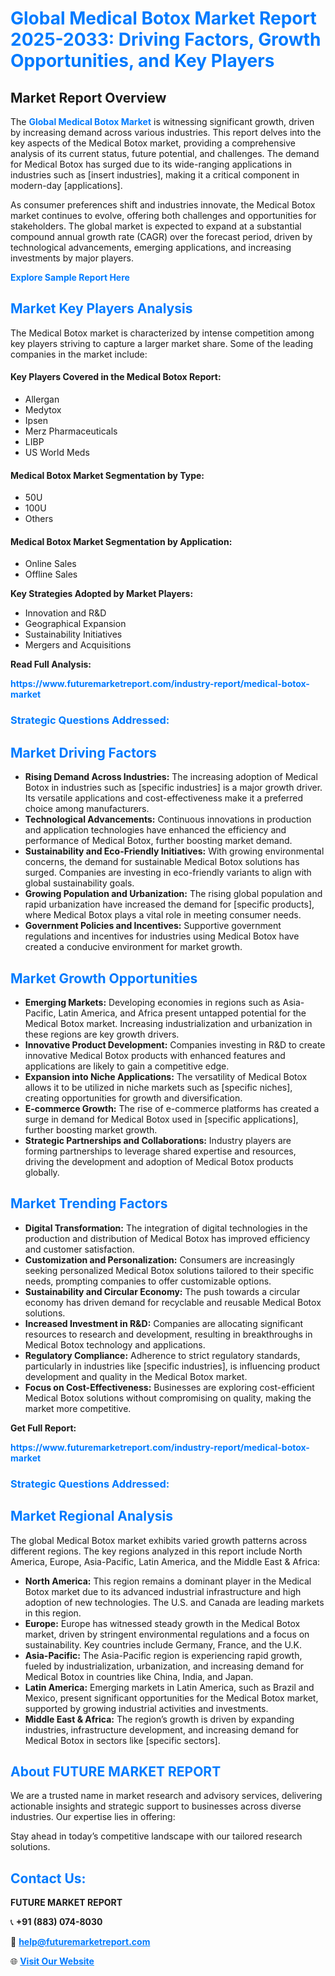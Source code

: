 <h1 style="color: #007BFF;">Global Medical Botox Market Report 2025-2033: Driving Factors, Growth Opportunities, and Key Players</h1>

<section id="overview">
<h2>Market Report Overview</h2>
<p>The <a href="https://www.futuremarketreport.com/industry-report/medical-botox-market" style="color: #007BFF; text-decoration: none;"><strong>Global Medical Botox Market</strong></a> is witnessing significant growth, driven by increasing demand across various industries. This report delves into the key aspects of the Medical Botox market, providing a comprehensive analysis of its current status, future potential, and challenges. The demand for Medical Botox has surged due to its wide-ranging applications in industries such as [insert industries], making it a critical component in modern-day [applications].</p>
<p>As consumer preferences shift and industries innovate, the Medical Botox market continues to evolve, offering both challenges and opportunities for stakeholders. The global market is expected to expand at a substantial compound annual growth rate (CAGR) over the forecast period, driven by technological advancements, emerging applications, and increasing investments by major players.</p>
</section>

<section id="overview">
<p><a href="https://www.futuremarketreport.com/request-sample/reportId=79081" style="color: #007BFF; text-decoration: none;"><strong>Explore Sample Report Here</strong></a></p>
</section>

<section id="key-players">
<h2 style="color: #007BFF;">Market Key Players Analysis</h2>
<p>The Medical Botox market is characterized by intense competition among key players striving to capture a larger market share. Some of the leading companies in the market include:</p>
<h4>Key Players Covered in the Medical Botox Report:</h4>
<ul><li>Allergan</li><li>Medytox</li><li>Ipsen</li><li>Merz Pharmaceuticals</li><li>LIBP</li><li>US World Meds</li></ul>
<h4>Medical Botox Market Segmentation by Type:</h4>
<ul><li>50U</li><li>100U</li><li>Others</li></ul>

<h4>Medical Botox Market Segmentation by Application:</h4>
<ul><li>Online Sales</li><li>Offline Sales</li></ul>
<p><strong>Key Strategies Adopted by Market Players:</strong></p>
<ul>
<li>Innovation and R&D</li>
<li>Geographical Expansion</li>
<li>Sustainability Initiatives</li>
<li>Mergers and Acquisitions</li>
</ul>
</section>

<section>
<p><strong>Read Full Analysis: </strong></p><a href="https://www.futuremarketreport.com/industry-report/medical-botox-market" style="color: #007BFF; text-decoration: none;"><strong>https://www.futuremarketreport.com/industry-report/medical-botox-market</strong></a>
<h3 style="color: #007BFF;">Strategic Questions Addressed:</h3>
</section>

<section id="driving-factors">
<h2 style="color: #007BFF;">Market Driving Factors</h2>
<ul>
<li><strong>Rising Demand Across Industries:</strong> The increasing adoption of Medical Botox in industries such as [specific industries] is a major growth driver. Its versatile applications and cost-effectiveness make it a preferred choice among manufacturers.</li>
<li><strong>Technological Advancements:</strong> Continuous innovations in production and application technologies have enhanced the efficiency and performance of Medical Botox, further boosting market demand.</li>
<li><strong>Sustainability and Eco-Friendly Initiatives:</strong> With growing environmental concerns, the demand for sustainable Medical Botox solutions has surged. Companies are investing in eco-friendly variants to align with global sustainability goals.</li>
<li><strong>Growing Population and Urbanization:</strong> The rising global population and rapid urbanization have increased the demand for [specific products], where Medical Botox plays a vital role in meeting consumer needs.</li>
<li><strong>Government Policies and Incentives:</strong> Supportive government regulations and incentives for industries using Medical Botox have created a conducive environment for market growth.</li>
</ul>
</section>

<section id="growth-opportunities">
<h2 style="color: #007BFF;">Market Growth Opportunities</h2>
<ul>
<li><strong>Emerging Markets:</strong> Developing economies in regions such as Asia-Pacific, Latin America, and Africa present untapped potential for the Medical Botox market. Increasing industrialization and urbanization in these regions are key growth drivers.</li>
<li><strong>Innovative Product Development:</strong> Companies investing in R&D to create innovative Medical Botox products with enhanced features and applications are likely to gain a competitive edge.</li>
<li><strong>Expansion into Niche Applications:</strong> The versatility of Medical Botox allows it to be utilized in niche markets such as [specific niches], creating opportunities for growth and diversification.</li>
<li><strong>E-commerce Growth:</strong> The rise of e-commerce platforms has created a surge in demand for Medical Botox used in [specific applications], further boosting market growth.</li>
<li><strong>Strategic Partnerships and Collaborations:</strong> Industry players are forming partnerships to leverage shared expertise and resources, driving the development and adoption of Medical Botox products globally.</li>
</ul>
</section>

<section id="trending-factors">
<h2 style="color: #007BFF;">Market Trending Factors</h2>
<ul>
<li><strong>Digital Transformation:</strong> The integration of digital technologies in the production and distribution of Medical Botox has improved efficiency and customer satisfaction.</li>
<li><strong>Customization and Personalization:</strong> Consumers are increasingly seeking personalized Medical Botox solutions tailored to their specific needs, prompting companies to offer customizable options.</li>
<li><strong>Sustainability and Circular Economy:</strong> The push towards a circular economy has driven demand for recyclable and reusable Medical Botox solutions.</li>
<li><strong>Increased Investment in R&D:</strong> Companies are allocating significant resources to research and development, resulting in breakthroughs in Medical Botox technology and applications.</li>
<li><strong>Regulatory Compliance:</strong> Adherence to strict regulatory standards, particularly in industries like [specific industries], is influencing product development and quality in the Medical Botox market.</li>
<li><strong>Focus on Cost-Effectiveness:</strong> Businesses are exploring cost-efficient Medical Botox solutions without compromising on quality, making the market more competitive.</li>
</ul>
</section>

<section>
<p><strong>Get Full Report: </strong></p><a href="https://www.futuremarketreport.com/industry-report/medical-botox-market" style="color: #007BFF; text-decoration: none;"><strong>https://www.futuremarketreport.com/industry-report/medical-botox-market</strong></a>
<h3 style="color: #007BFF;">Strategic Questions Addressed:</h3>
</section>


<section id="regional-analysis">
<h2 style="color: #007BFF;">Market Regional Analysis</h2>
<p>The global Medical Botox market exhibits varied growth patterns across different regions. The key regions analyzed in this report include North America, Europe, Asia-Pacific, Latin America, and the Middle East & Africa:</p>
<ul>
<li><strong>North America:</strong> This region remains a dominant player in the Medical Botox market due to its advanced industrial infrastructure and high adoption of new technologies. The U.S. and Canada are leading markets in this region.</li>
<li><strong>Europe:</strong> Europe has witnessed steady growth in the Medical Botox market, driven by stringent environmental regulations and a focus on sustainability. Key countries include Germany, France, and the U.K.</li>
<li><strong>Asia-Pacific:</strong> The Asia-Pacific region is experiencing rapid growth, fueled by industrialization, urbanization, and increasing demand for Medical Botox in countries like China, India, and Japan.</li>
<li><strong>Latin America:</strong> Emerging markets in Latin America, such as Brazil and Mexico, present significant opportunities for the Medical Botox market, supported by growing industrial activities and investments.</li>
<li><strong>Middle East & Africa:</strong> The region’s growth is driven by expanding industries, infrastructure development, and increasing demand for Medical Botox in sectors like [specific sectors].</li>
</ul>
</section>

<footer>
<h2 style="color: #007BFF;">About FUTURE MARKET REPORT</h2>
<p>We are a trusted name in market research and advisory services, delivering actionable insights and strategic support to businesses across diverse industries. Our expertise lies in offering:</p>

<p>Stay ahead in today’s competitive landscape with our tailored research solutions.</p>

<h2 style="color: #007BFF;">Contact Us:</h2>
<p><strong>FUTURE MARKET REPORT</strong></p>
<p>📞 <strong>+91 (883) 074-8030</strong></p>
<p>📧 <strong><a href="mailto:help@futuremarketreport.com" style="color: #007BFF;">help@futuremarketreport.com</a></strong></p>
<p>🌐 <strong><a href="https://www.futuremarketreport.com/" style="color: #007BFF;">Visit Our Website</a></strong></p>
</footer>